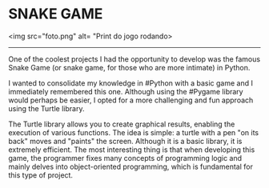 # SNAKE GAME 


<img src="foto.png" alt= "Print do jogo rodando>
<hr>

One of the coolest projects I had the opportunity to develop was the famous Snake Game (or snake game, for those who are more intimate) in Python.

I wanted to consolidate my knowledge in #Python with a basic game and I immediately remembered this one. Although using the #Pygame library would perhaps be easier, I opted for a more challenging and fun approach using the Turtle library.

The Turtle library allows you to create graphical results, enabling the execution of various functions. The idea is simple: a turtle with a pen "on its back" moves and "paints" the screen. Although it is a basic library, it is extremely efficient. The most interesting thing is that when developing this game, the programmer fixes many concepts of programming logic and mainly delves into object-oriented programming, which is fundamental for this type of project.